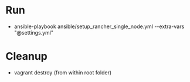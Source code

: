 # Run
- ansible-playbook ansible/setup_rancher_single_node.yml --extra-vars "@settings.yml"

# Cleanup
- vagrant destroy (from within root folder)